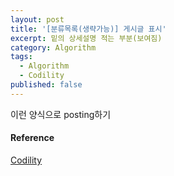 ```yaml
---
layout: post
title: '[분류목록(생략가능)] 게시글 표시'
excerpt: 밑의 상세설명 적는 부분(보여짐)
category: Algorithm
tags:
  - Algorithm
  - Codility
published: false
---
```


이런 양식으로 posting하기
#### Reference

[Codility](https://codility.com/media/train/3-PrefixSums.pdf)
